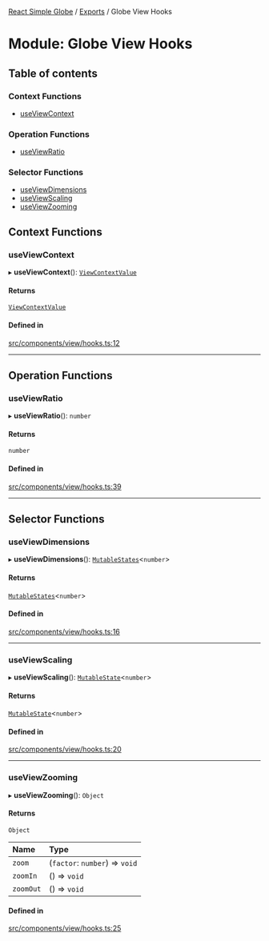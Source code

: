 [React Simple Globe](../README.md) / [Exports](../modules.md) / Globe View Hooks

# Module: Globe View Hooks

## Table of contents

### Context Functions

- [useViewContext](Globe_View_Hooks.md#useviewcontext)

### Operation Functions

- [useViewRatio](Globe_View_Hooks.md#useviewratio)

### Selector Functions

- [useViewDimensions](Globe_View_Hooks.md#useviewdimensions)
- [useViewScaling](Globe_View_Hooks.md#useviewscaling)
- [useViewZooming](Globe_View_Hooks.md#useviewzooming)

## Context Functions

### useViewContext

▸ **useViewContext**(): [`ViewContextValue`](../classes/Globe_View_Context.ViewContextValue.md)

#### Returns

[`ViewContextValue`](../classes/Globe_View_Context.ViewContextValue.md)

#### Defined in

[src/components/view/hooks.ts:12](https://github.com/Gaushao/d3-react-globe/blob/636f719/src/components/view/hooks.ts#L12)

___

## Operation Functions

### useViewRatio

▸ **useViewRatio**(): `number`

#### Returns

`number`

#### Defined in

[src/components/view/hooks.ts:39](https://github.com/Gaushao/d3-react-globe/blob/636f719/src/components/view/hooks.ts#L39)

___

## Selector Functions

### useViewDimensions

▸ **useViewDimensions**(): [`MutableStates`](Globe_Types.md#mutablestates)<`number`\>

#### Returns

[`MutableStates`](Globe_Types.md#mutablestates)<`number`\>

#### Defined in

[src/components/view/hooks.ts:16](https://github.com/Gaushao/d3-react-globe/blob/636f719/src/components/view/hooks.ts#L16)

___

### useViewScaling

▸ **useViewScaling**(): [`MutableState`](Globe_Types.md#mutablestate)<`number`\>

#### Returns

[`MutableState`](Globe_Types.md#mutablestate)<`number`\>

#### Defined in

[src/components/view/hooks.ts:20](https://github.com/Gaushao/d3-react-globe/blob/636f719/src/components/view/hooks.ts#L20)

___

### useViewZooming

▸ **useViewZooming**(): `Object`

#### Returns

`Object`

| Name | Type |
| :------ | :------ |
| `zoom` | (`factor`: `number`) => `void` |
| `zoomIn` | () => `void` |
| `zoomOut` | () => `void` |

#### Defined in

[src/components/view/hooks.ts:25](https://github.com/Gaushao/d3-react-globe/blob/636f719/src/components/view/hooks.ts#L25)
